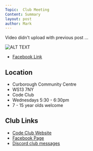 ```yaml
---
Topic:  Club Meeting
Content: Summary
layout: post
author: Mark
---
```

Video didn't upload with previous post ...

![ALT TEXT](https://scontent.fbhx6-1.fna.fbcdn.net/v/t15.5256-10/275783981_271916701776034_5793640493590311713_n.jpg?stp=dst-jpg_p350x350&_nc_cat=107&ccb=1-7&_nc_sid=ad6a45&_nc_ohc=l8CDohVcoJQAX8ypwZ2&_nc_ht=scontent.fbhx6-1.fna&edm=AKK4YLsEAAAA&oh=00_AfATV5Yorio23-rQodyYE6csPk0ZeQHxZJm5dh6yYDrQZg&oe=652B2D6B)

* [Facebook Link](https://www.facebook.com/1481985248595237/posts/4696452550481808/)

## Location

* Curborough Community Centre
* WS13 7NY
* Code Club
* Wednesdays 5:30 - 6:30pm
* 7 - 15 year olds welcome

## Club Links

* [Code Club Website](https://lichfield-code-club.github.io/)
* [Facebook Page](https://www.facebook.com/LichfieldCoders)
* [Discord club messages](https://discord.gg/szz6xGK)
